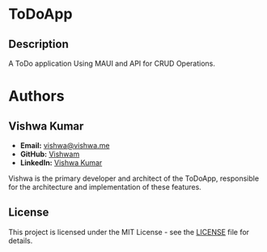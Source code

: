 # ToDoApp

## Description
A ToDo application Using MAUI and API for CRUD Operations.

# Authors

## Vishwa Kumar
- **Email:** vishwa@vishwa.me
- **GitHub:** [Vishwam](https://github.com/vishwamkumar)
- **LinkedIn:** [Vishwa Kumar](https://www.linkedin.com/in/vishwamohan)

Vishwa is the primary developer and architect of the ToDoApp, responsible for the architecture and implementation of these features.

## License
This project is licensed under the MIT License - see the [LICENSE](LICENSE) file for details.